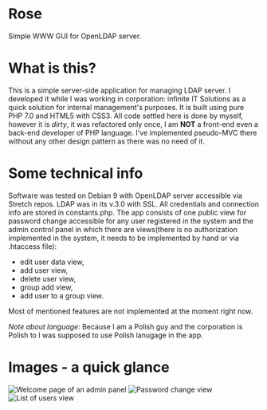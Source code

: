 # Rose
Simple WWW GUI for OpenLDAP server.

# What is this?

This is a simple server-side application for managing LDAP server. 
I developed it while I was working in corporation: infinite IT Solutions as a quick solution for internal management's purposes.
It is built using pure PHP 7.0 and HTML5 with CSS3.
All code settled here is done by myself, however it is *dirty*, it was refactored only once, I am __NOT__ a front-end even a back-end developer of PHP language. I've implemented pseudo-MVC there without any other design pattern as there was no need of it. 


# Some technical info

Software was tested on Debian 9 with OpenLDAP server accessible via Stretch repos. LDAP was in its v.3.0 with SSL. 
All credentials and connection info are stored in constants.php. 
The app consists of one public view for password change accessible for any user registered in the system and the admin control panel in which there are views(there is no authorization implemented in the system, it needs to be implemented by hand or via .htaccess file):
* edit user data view,
* add user view,
* delete user view,
* group add view,
* add user to a group view.

Most of mentioned features are not implemented at the moment right now. 

*Note about language*: Because I am a Polish guy and the corporation is Polish to I was supposed to use Polish lanugage in the app. 

# Images - a quick glance
![Welcome page of an admin panel](https://i.imgur.com/xYGt80l.png)
![Password change view](https://i.imgur.com/WBTxhU4.png)
![List of users view](https://i.imgur.com/WBTxhU4.png)
